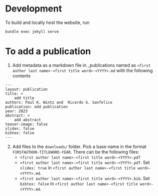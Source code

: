 # Development
To build and locally host the website, run
```
bundle exec jekyll serve
```

# To add a publication

1. Add metadata as a markdown file in _publications named as `<first author last name>-<first title word>-<YYYY>.md` with the following contents
```
---
layout: publication
title: > 
    add title
authors: Paul K. Wintz and  Ricardo G. Sanfelice
publication: add publication
year: 2023
abstract: >
    add abstract
teaser-image: false
slides: false
bibtex: false
---
```
2. Add files to the `downloads/` folder. Pick a base name in the format `FIRSTAUTHOR-TITLEWORD-YEAR`. There can be the following files:
    * `<first author last name>-<first title word>-<YYYY>.pdf`
    * `<first author last name>-<first title word>-<YYYY>.pdf`. Set `slides: true` in `<first author last name>-<first title word>-<YYYY>.md`.
    * `<first author last name>-<first title word>-<YYYY>.bib`. Set `bibtex: false` in `<first author last name>-<first title word>-<YYYY>.md`.